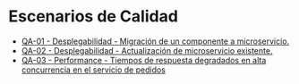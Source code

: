 # Escenarios de Calidad

- [QA-01 - Desplegabilidad - Migración de un componente a microservicio.](./desplegabilidad-01-migracion.md)
- [QA-02 - Desplegabilidad - Actualización de microservicio existente.](./desplegabilidad-02-actualizacion.md)
- [QA-03 - Performance - Tiempos de respuesta degradados en alta concurrencia en el servicio de pedidos](./performance-01-pedidos.md)